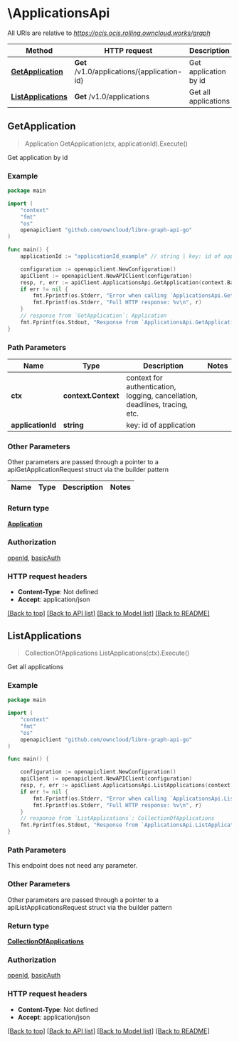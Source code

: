 # \ApplicationsApi

All URIs are relative to *https://ocis.ocis.rolling.owncloud.works/graph*

Method | HTTP request | Description
------------- | ------------- | -------------
[**GetApplication**](ApplicationsApi.md#GetApplication) | **Get** /v1.0/applications/{application-id} | Get application by id
[**ListApplications**](ApplicationsApi.md#ListApplications) | **Get** /v1.0/applications | Get all applications



## GetApplication

> Application GetApplication(ctx, applicationId).Execute()

Get application by id

### Example

```go
package main

import (
	"context"
	"fmt"
	"os"
	openapiclient "github.com/owncloud/libre-graph-api-go"
)

func main() {
	applicationId := "applicationId_example" // string | key: id of application

	configuration := openapiclient.NewConfiguration()
	apiClient := openapiclient.NewAPIClient(configuration)
	resp, r, err := apiClient.ApplicationsApi.GetApplication(context.Background(), applicationId).Execute()
	if err != nil {
		fmt.Fprintf(os.Stderr, "Error when calling `ApplicationsApi.GetApplication``: %v\n", err)
		fmt.Fprintf(os.Stderr, "Full HTTP response: %v\n", r)
	}
	// response from `GetApplication`: Application
	fmt.Fprintf(os.Stdout, "Response from `ApplicationsApi.GetApplication`: %v\n", resp)
}
```

### Path Parameters


Name | Type | Description  | Notes
------------- | ------------- | ------------- | -------------
**ctx** | **context.Context** | context for authentication, logging, cancellation, deadlines, tracing, etc.
**applicationId** | **string** | key: id of application | 

### Other Parameters

Other parameters are passed through a pointer to a apiGetApplicationRequest struct via the builder pattern


Name | Type | Description  | Notes
------------- | ------------- | ------------- | -------------


### Return type

[**Application**](Application.md)

### Authorization

[openId](../README.md#openId), [basicAuth](../README.md#basicAuth)

### HTTP request headers

- **Content-Type**: Not defined
- **Accept**: application/json

[[Back to top]](#) [[Back to API list]](../README.md#documentation-for-api-endpoints)
[[Back to Model list]](../README.md#documentation-for-models)
[[Back to README]](../README.md)


## ListApplications

> CollectionOfApplications ListApplications(ctx).Execute()

Get all applications

### Example

```go
package main

import (
	"context"
	"fmt"
	"os"
	openapiclient "github.com/owncloud/libre-graph-api-go"
)

func main() {

	configuration := openapiclient.NewConfiguration()
	apiClient := openapiclient.NewAPIClient(configuration)
	resp, r, err := apiClient.ApplicationsApi.ListApplications(context.Background()).Execute()
	if err != nil {
		fmt.Fprintf(os.Stderr, "Error when calling `ApplicationsApi.ListApplications``: %v\n", err)
		fmt.Fprintf(os.Stderr, "Full HTTP response: %v\n", r)
	}
	// response from `ListApplications`: CollectionOfApplications
	fmt.Fprintf(os.Stdout, "Response from `ApplicationsApi.ListApplications`: %v\n", resp)
}
```

### Path Parameters

This endpoint does not need any parameter.

### Other Parameters

Other parameters are passed through a pointer to a apiListApplicationsRequest struct via the builder pattern


### Return type

[**CollectionOfApplications**](CollectionOfApplications.md)

### Authorization

[openId](../README.md#openId), [basicAuth](../README.md#basicAuth)

### HTTP request headers

- **Content-Type**: Not defined
- **Accept**: application/json

[[Back to top]](#) [[Back to API list]](../README.md#documentation-for-api-endpoints)
[[Back to Model list]](../README.md#documentation-for-models)
[[Back to README]](../README.md)

